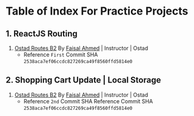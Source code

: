 # Table of Index For Practice Projects


## 1. ReactJS Routing 
1. [Ostad Routes B2](https://github.com/faisal2410/ostad-routes-b2.git) By [Faisal Ahmed](https://github.com/faisal2410)  | Instructor | Ostad
   - Reference ```First``` Commit SHA ```2538aca7ef06ccdc827269ca49f8560ffd5814e0```
## 2. Shopping Cart Update | Local Storage
1.  [Ostad Routes B2](https://github.com/faisal2410/ostad-routes-b2.git) By [Faisal Ahmed](https://github.com/faisal2410)  | Instructor | Ostad
      - Reference ```2nd``` Commit SHA Reference Commit SHA ```2538aca7ef06ccdc827269ca49f8560ffd5814e0```